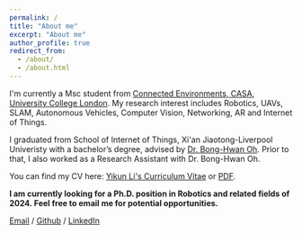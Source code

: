 ```yaml
---
permalink: /
title: "About me"
excerpt: "About me"
author_profile: true
redirect_from: 
  - /about/
  - /about.html
---
```


I'm currently a Msc student from [Connected Environments, CASA](https://connected-environments.org/), [University College London](https://www.ucl.ac.uk/). My research interest includes Robotics, UAVs, SLAM,  Autonomous Vehicles, Computer Vision, Networking, AR and Internet of Things.

I graduated from School of Internet of Things, Xi'an Jiaotong-Liverpool Univeristy with a bachelor’s degree, advised by [Dr. Bong-Hwan Oh](https://www.xjtlu.edu.cn/en/staff-details/staff/bonghwan-oh). Prior to that, I also worked as a Research Assistant with Dr. Bong-Hwan Oh.

You can find my CV here: [Yikun Li's Curriculum Vitae](https://yikunli9.github.io/cv/) or [PDF](../assets/Curriculum_Vitae.pdf).

**I am currently looking for a Ph.D. position in Robotics and related fields of 2024. Feel free to email me for potential opportunities.**

[Email](mailto:yikun.li.22@ucl.ac.uk) / [Github](https://github.com/YikunLi9) / [LinkedIn](https://www.linkedin.com/in/yikun-li-a86576294/)
